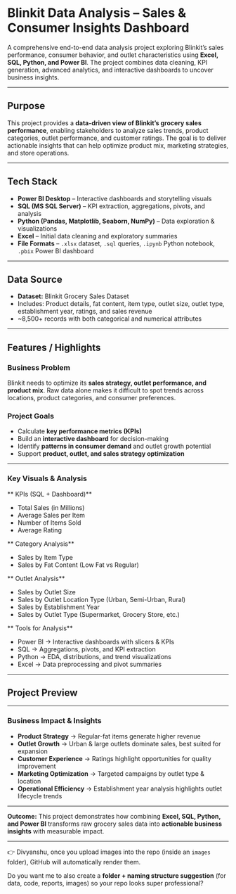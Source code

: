 # Blinkit Data Analysis – Sales & Consumer Insights Dashboard

A comprehensive end-to-end data analysis project exploring Blinkit’s sales performance, consumer behavior, and outlet characteristics using **Excel, SQL, Python, and Power BI**. The project combines data cleaning, KPI generation, advanced analytics, and interactive dashboards to uncover business insights.

---

## Purpose

This project provides a **data-driven view of Blinkit’s grocery sales performance**, enabling stakeholders to analyze sales trends, product categories, outlet performance, and customer ratings. The goal is to deliver actionable insights that can help optimize product mix, marketing strategies, and store operations.

---

## Tech Stack

*  **Power BI Desktop** – Interactive dashboards and storytelling visuals
*  **SQL (MS SQL Server)** – KPI extraction, aggregations, pivots, and analysis
*  **Python (Pandas, Matplotlib, Seaborn, NumPy)** – Data exploration & visualizations
*  **Excel** – Initial data cleaning and exploratory summaries
*  **File Formats** – `.xlsx` dataset, `.sql` queries, `.ipynb` Python notebook, `.pbix` Power BI dashboard

---

## Data Source

* **Dataset:** Blinkit Grocery Sales Dataset
* Includes: Product details, fat content, item type, outlet size, outlet type, establishment year, ratings, and sales revenue
* \~8,500+ records with both categorical and numerical attributes

---

## Features / Highlights

### **Business Problem**

Blinkit needs to optimize its **sales strategy, outlet performance, and product mix**. Raw data alone makes it difficult to spot trends across locations, product categories, and consumer preferences.

### **Project Goals**

* Calculate **key performance metrics (KPIs)**
* Build an **interactive dashboard** for decision-making
* Identify **patterns in consumer demand** and outlet growth potential
* Support **product, outlet, and sales strategy optimization**

---

### **Key Visuals & Analysis**

** KPIs (SQL + Dashboard)**

* Total Sales (in Millions)
* Average Sales per Item
* Number of Items Sold
* Average Rating

** Category Analysis**

* Sales by Item Type
* Sales by Fat Content (Low Fat vs Regular)

** Outlet Analysis**

* Sales by Outlet Size
* Sales by Outlet Location Type (Urban, Semi-Urban, Rural)
* Sales by Establishment Year
* Sales by Outlet Type (Supermarket, Grocery Store, etc.)

** Tools for Analysis**

* Power BI → Interactive dashboards with slicers & KPIs
* SQL → Aggregations, pivots, and KPI extraction
* Python → EDA, distributions, and trend visualizations
* Excel → Data preprocessing and pivot summaries

---

##  Project Preview

---

### **Business Impact & Insights**

* **Product Strategy** → Regular-fat items generate higher revenue
* **Outlet Growth** → Urban & large outlets dominate sales, best suited for expansion
* **Customer Experience** → Ratings highlight opportunities for quality improvement
* **Marketing Optimization** → Targeted campaigns by outlet type & location
* **Operational Efficiency** → Establishment year analysis highlights outlet lifecycle trends

---

 **Outcome:**
This project demonstrates how combining **Excel, SQL, Python, and Power BI** transforms raw grocery sales data into **actionable business insights** with measurable impact.

---

👉 Divyanshu, once you upload images into the repo (inside an `images` folder), GitHub will automatically render them.

Do you want me to also create a **folder + naming structure suggestion** (for data, code, reports, images) so your repo looks super professional?

